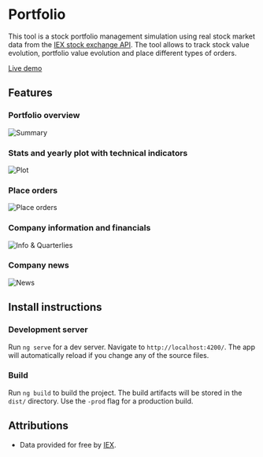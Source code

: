 # Portfolio

This tool is a stock portfolio management simulation using real stock market data from the [IEX stock exchange API](https://iextrading.com/developer). The tool allows to track stock value evolution, portfolio value evolution and place different types of orders.

[Live demo](http://thibautjacob.com/portfolio)

## Features

### Portfolio overview

![Summary](https://i.imgur.com/lubZcZG.png)

### Stats and yearly plot with technical indicators

![Plot](https://i.imgur.com/ApSeZvC.png)

### Place orders

![Place orders](https://i.imgur.com/vAk6Lt3.png)

### Company information and financials

![Info & Quarterlies](https://i.imgur.com/fqN6Eey.png)

### Company news

![News](https://i.imgur.com/EjXDBXw.png)

## Install instructions

### Development server

Run `ng serve` for a dev server. Navigate to `http://localhost:4200/`. The app will automatically reload if you change any of the source files.

### Build

Run `ng build` to build the project. The build artifacts will be stored in the `dist/` directory. Use the `-prod` flag for a production build.

## Attributions

- Data provided for free by [IEX](https://iextrading.com/developer).
